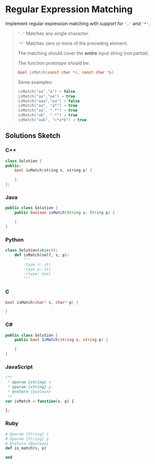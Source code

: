 # Regular Expression Matching

Implement regular expression matching with support for `'.'` and `'*'`.

> `'.'` Matches any single character.
> 
> `'*'` Matches zero or more of the preceding element.
> 
> The matching should cover the **entire** input string (not partial).
> 
> The function prototype should be:
> ```C
> bool isMatch(const char *s, const char *p)
> ```
> 
> Some examples:
> ```C
> isMatch("aa","a") → false
> isMatch("aa","aa") → true
> isMatch("aaa","aa") → false
> isMatch("aa", "a*") → true
> isMatch("aa", ".*") → true
> isMatch("ab", ".*") → true
> isMatch("aab", "c*a*b") → true
> ```

## Solutions Sketch

### C++
```C++
class Solution {
public:
    bool isMatch(string s, string p) {

    }
};
```

### Java
```Java
public class Solution {
    public boolean isMatch(String s, String p) {

    }
}
```

### Python
```Python
class Solution(object):
    def isMatch(self, s, p):
        """
        :type s: str
        :type p: str
        :rtype: bool
        """
```

### C
```C
bool isMatch(char* s, char* p) {

}
```

### C# 
```C#
public class Solution {
    public bool IsMatch(string s, string p) {

    }
}
```

### JavaScript
```JavaScript
/**
 * @param {string} s
 * @param {string} p
 * @return {boolean}
 */
var isMatch = function(s, p) {

};
```

### Ruby
```Ruby
# @param {String} s
# @param {String} p
# @return {Boolean}
def is_match(s, p)

end
```
